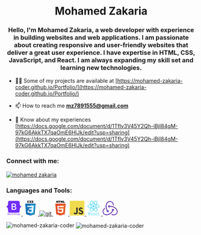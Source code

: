 <h1 align="center">Mohamed Zakaria</h1>
<h3 align="center">Hello, I'm Mohamed Zakaria, a web developer with experience in building websites and web applications. I am passionate about creating responsive and user-friendly websites that deliver a great user experience. I have expertise in HTML, CSS, JavaScript, and React. I am always expanding my skill set and learning new technologies.</h3>

- 👨‍💻 Some of my projects are available at [https://mohamed-zakaria-coder.github.io/Portfolio/](https://mohamed-zakaria-coder.github.io/Portfolio/)

- 📫 How to reach me **mz7891555@gmail.com**

- 📄 Know about my experiences [https://docs.google.com/document/d/1Tflv3V45Y2Qh-iBjI84gM-97kG6AkkTX7qaOmE6HlJk/edit?usp=sharing](https://docs.google.com/document/d/1Tflv3V45Y2Qh-iBjI84gM-97kG6AkkTX7qaOmE6HlJk/edit?usp=sharing)

<h3 align="left">Connect with me:</h3>
<p align="left">
<a href="https://www.linkedin.com/in/mohamed-zakaria-b75750275/" target="_blank"><img align="center" src="https://raw.githubusercontent.com/rahuldkjain/github-profile-readme-generator/master/src/images/icons/Social/linked-in-alt.svg" alt="mohamed zakaria" height="30" width="40" /></a>
</p>

<h3 align="left">Languages and Tools:</h3>
<p align="left"> <a href="https://getbootstrap.com" target="_blank" rel="noreferrer"> <img src="https://raw.githubusercontent.com/devicons/devicon/master/icons/bootstrap/bootstrap-plain-wordmark.svg" alt="bootstrap" width="40" height="40"/> </a> <a href="https://www.w3schools.com/css/" target="_blank" rel="noreferrer"> <img src="https://raw.githubusercontent.com/devicons/devicon/master/icons/css3/css3-original-wordmark.svg" alt="css3" width="40" height="40"/> </a> <a href="https://git-scm.com/" target="_blank" rel="noreferrer"> <img src="https://www.vectorlogo.zone/logos/git-scm/git-scm-icon.svg" alt="git" width="40" height="40"/> </a> <a href="https://www.w3.org/html/" target="_blank" rel="noreferrer"> <img src="https://raw.githubusercontent.com/devicons/devicon/master/icons/html5/html5-original-wordmark.svg" alt="html5" width="40" height="40"/> </a> <a href="https://developer.mozilla.org/en-US/docs/Web/JavaScript" target="_blank" rel="noreferrer"> <img src="https://raw.githubusercontent.com/devicons/devicon/master/icons/javascript/javascript-original.svg" alt="javascript" width="40" height="40"/> </a> <a href="https://reactjs.org/" target="_blank" rel="noreferrer"> <img src="https://raw.githubusercontent.com/devicons/devicon/master/icons/react/react-original-wordmark.svg" alt="react" width="40" height="40"/> </a> <a href="https://redux.js.org" target="_blank" rel="noreferrer"> <img src="https://raw.githubusercontent.com/devicons/devicon/master/icons/redux/redux-original.svg" alt="redux" width="40" height="40"/> </a> </p>

<p><img align="left" src="https://github-readme-stats.vercel.app/api/top-langs?username=mohamed-zakaria-coder&show_icons=true&locale=en&layout=compact" alt="mohamed-zakaria-coder" /></p>

<p>&nbsp;<img align="center" src="https://github-readme-stats.vercel.app/api?username=mohamed-zakaria-coder&show_icons=true&locale=en&count_private=true&include_all_commits=true&theme=radical" alt="mohamed-zakaria-coder" /></p>

